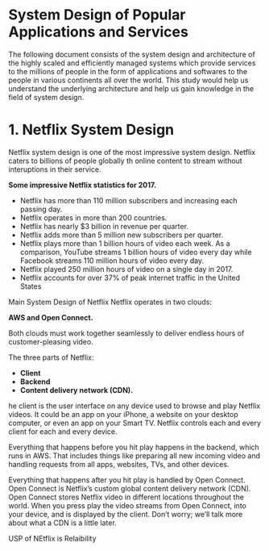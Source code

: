# System Design of Popular Applications and Services


The following document consists of the system design and architecture of the highly scaled and efficiently managed systems which provide services to the millions of people in the form of applications and softwares to the people in  various continents all over the world. This study would help us understand  the underlying architecture and help us gain knowledge in the field of system design.

# 1. Netflix System Design

Netflix system design is one of the most impressive system design. Netflix caters to billions of people globally th online content to stream without interuptions in their service.

**Some impressive Netflix statistics for 2017.**

- Netflix has more than 110 million subscribers and increasing each passing day.
- Netflix operates in more than 200 countries. 
- Netflix has nearly $3 billion in revenue per quarter.
- Netflix adds more than 5 million new subscribers per quarter.
- Netflix plays more than 1 billion hours of video each week. As a comparison, YouTube streams 1 billion hours of video every day while  Facebook streams 110 million hours of video every day.
- Netflix played 250 million hours of video on a single day in 2017.
- Netflix accounts for over 37% of peak internet traffic in the United States

Main System Design of Netflix
Netflix operates in two clouds: 

**AWS and Open Connect.**

Both clouds must work together seamlessly to deliver endless hours of customer-pleasing video.

The three parts of Netflix:


- **Client** 
- **Backend**
- **Content delivery network (CDN).**

he client is the user interface on any device used to browse and play Netflix videos. It could be an app on your iPhone, a website on your desktop computer, or even an app on your Smart TV. Netflix controls each and every client for each and every device. 

Everything that happens before you hit play happens in the backend, which runs in AWS. That includes things like preparing all new incoming video and handling requests from all apps, websites, TVs, and other devices.

Everything that happens after you hit play is handled by Open Connect. Open Connect is Netflix’s custom global content delivery network (CDN). Open Connect stores Netflix video in different locations throughout the world. When you press play the video streams from Open Connect, into your device, and is displayed by the client. Don’t worry; we’ll talk more about what a CDN is a little later.

USP of NEtflix is Relaibility

